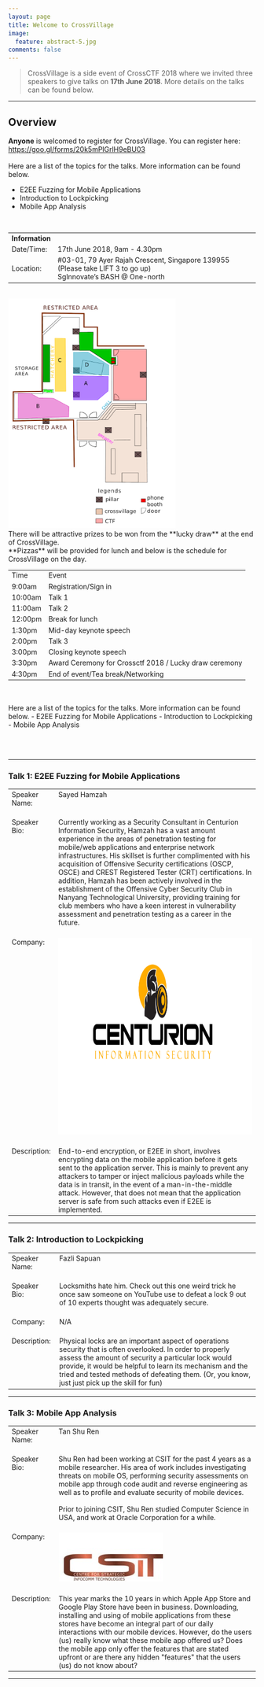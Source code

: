 ```yaml
---
layout: page
title: Welcome to CrossVillage
image:
  feature: abstract-5.jpg
comments: false
---
```



> CrossVillage is a side event of CrossCTF 2018 where we invited three speakers to give talks on **17th June 2018**. More details on the talks can be found below.

---

## Overview

**Anyone** is welcomed to register for CrossVillage. You can register here: <a href="https://goo.gl/forms/20k5mPlGrlH9eBU03" target="_blank">https://goo.gl/forms/20k5mPlGrlH9eBU03</a>
<br/><br/>
Here are a list of the topics for the talks. More information can be found below.
- E2EE Fuzzing for Mobile Applications
- Introduction to Lockpicking
- Mobile App Analysis

<br/>
<table>
	<tr>
		<td><b>Information</b></td>
		<td>&nbsp;</td>
	</tr>
	<tr>
		<td>Date/Time:</td>
		<td>17th June 2018, 9am - 4.30pm</td>
	</tr>
	<tr>
		<td>Location:</td>
		<td>#03-01, 79 Ayer Rajah Crescent, Singapore 139955 (Please take LIFT 3 to go up)<br/>SgInnovate’s BASH @ One-north</td>
	</tr>
</table>
<br/>
<img src="../images/event_space.PNG"/>
<br/>
There will be attractive prizes to be won from the **lucky draw** at the end of CrossVillage.
<br/>
**Pizzas** will be provided for lunch and below is the schedule for CrossVillage on the day.

<br/>

<table>
	<tr>
		<td>Time</td>
		<td>Event</td>
	</tr>
	<tr>
		<td>9:00am</td>
		<td>Registration/Sign in</td>
	</tr>
	<tr>
		<td>10:00am</td>
		<td>Talk 1</td>
	</tr>
	<tr>
		<td>11:00am</td>
		<td>Talk 2</td>
	</tr>
	<tr>
		<td>12:00pm</td>
		<td>Break for lunch</td>
	</tr>
	<tr>
		<td>1:30pm</td>
		<td>Mid-day keynote speech</td>
	</tr>
	<tr>
		<td>2:00pm</td>
		<td>Talk 3</td>
	</tr>
	<tr>
		<td>3:00pm</td>
		<td>Closing keynote speech</td>
	</tr>
	<tr>
		<td>3:30pm</td>
		<td>Award Ceremony for Crossctf 2018 / Lucky draw ceremony</td>
	</tr>
	<tr>
		<td>4:30pm</td>
		<td>End of event/Tea break/Networking</td>
	</tr>
</table>
<br/><br/>
Here are a list of the topics for the talks. More information can be found below.
- E2EE Fuzzing for Mobile Applications
- Introduction to Lockpicking
- Mobile App Analysis

<br><br>

---

### Talk 1: E2EE Fuzzing for Mobile Applications

<table>
	<tr>
		<td>Speaker Name:<br/><br/></td>
		<td valign="top" >Sayed Hamzah</td>
	</tr>
	<tr>
		<td valign="top" >Speaker Bio:</td>
		<td>Currently working as a Security Consultant in Centurion Information Security, Hamzah has a vast amount experience in the areas of penetration testing for mobile/web applications and enterprise network infrastructures. His skillset is further complimented with his acquisition of Offensive Security certifications (OSCP, OSCE) and CREST Registered Tester (CRT) certifications. In addition, Hamzah has been actively involved in the establishment of the Offensive Cyber Security Club in Nanyang Technological University, providing training for club members who have a keen interest in vulnerability assessment and penetration testing as a career in the future.<br/><br/></td>
	</tr>
	<tr>
		<td valign="top" >Company:</td>
		<td><img src="/images/Centurion_logo.png" height="400" width="400" /><br/><br/></td>
	</tr>
	<tr>
		<td valign="top" >Description:</td>
		<td>End-to-end encryption, or E2EE in short, involves encrypting data on the mobile application before it gets sent to the application server. This is mainly to prevent any attackers to tamper or inject malicious payloads while the data is in transit, in the event of a man-in-the-middle attack. However, that does not mean that the application server is safe from such attacks even if E2EE is implemented.</td>
	</tr>
</table>

---

### Talk 2: Introduction to Lockpicking

<table>
	<tr>
		<td>Speaker Name:<br/><br/></td>
		<td valign="top" >Fazli Sapuan</td>
	</tr>
	<tr>
		<td valign="top" >Speaker Bio:</td>
		<td>Locksmiths hate him. Check out this one weird trick he once saw someone on YouTube use to defeat a lock 9 out of 10 experts thought was adequately secure.<br/><br/></td>
	</tr>
	<tr>
		<td valign="top" >Company:</td>
		<td>N/A<br/><br/></td>
	</tr>
	<tr>
		<td valign="top" >Description:</td>
		<td>Physical locks are an important aspect of operations security that is often overlooked. In order to properly assess the amount of security a particular lock would provide, it would be helpful to learn its mechanism and the tried and tested methods of defeating them. (Or, you know, just just pick up the skill for fun)</td>
	</tr>
</table>

---

### Talk 3: Mobile App Analysis

<table>
	<tr>
		<td>Speaker Name:<br/><br/></td>
		<td valign="top" >Tan Shu Ren</td>
	</tr>
	<tr>
		<td valign="top" >Speaker Bio:</td>
		<td>Shu Ren had been working at CSIT for the past 4 years as a mobile researcher. His area of work includes investigating threats on mobile OS, performing security assessments on mobile app through code audit and reverse engineering as well as to profile and evaluate security of mobile devices. <br/><br/>
Prior to joining CSIT, Shu Ren studied Computer Science in USA, and work at Oracle Corporation for a while.<br/><br/></td>
	</tr>
	<tr>
		<td valign="top" >Company:</td>
		<td><img src="/images/CSIT_logo.jpg" /><br/><br/></td>
	</tr>
	<tr>
		<td valign="top" >Description:</td>
		<td>This year marks the 10 years in which Apple App Store and Google Play Store have been in business. Downloading, installing and using of mobile applications from these stores have become an integral part of our daily interactions with our mobile devices. However, do the users (us) really know what these mobile app offered us? Does the mobile app only offer the features that are stated upfront or are there any hidden "features" that the users (us) do not know about?</td>
	</tr>
</table>

---
